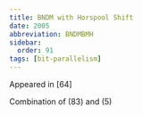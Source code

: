 ```yaml
---
title: BNDM with Horspool Shift
date: 2005
abbreviation: BNDMBMH
sidebar:
  order: 91
tags: [bit-parallelism]
---
```


Appeared in [64]

Combination of (83) and (5)
